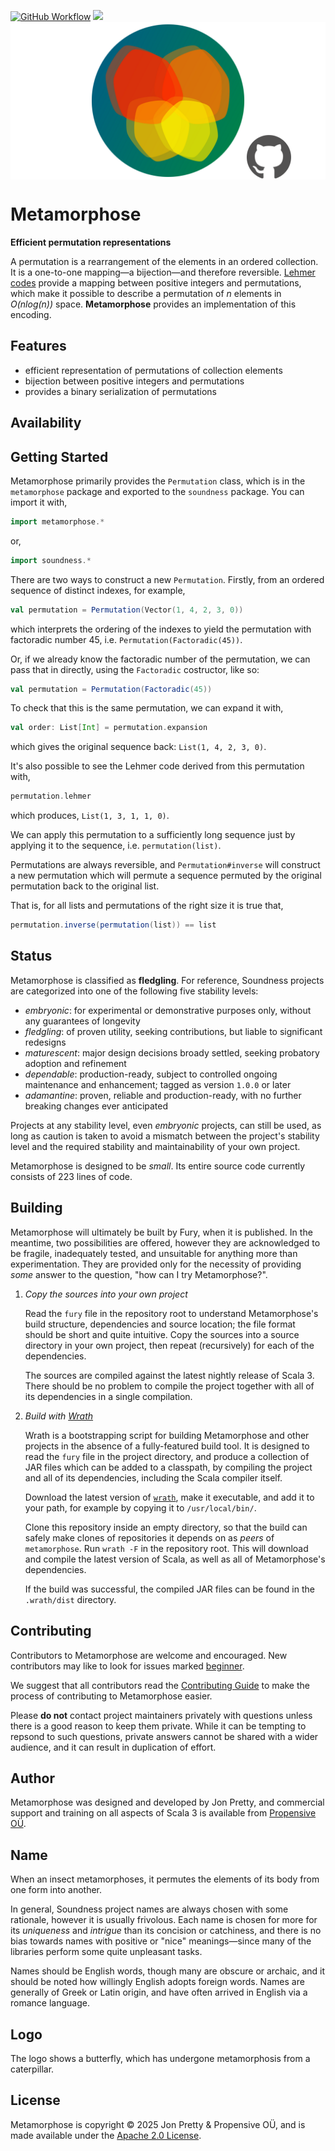 [<img alt="GitHub Workflow" src="https://img.shields.io/github/actions/workflow/status/propensive/metamorphose/main.yml?style=for-the-badge" height="24">](https://github.com/propensive/metamorphose/actions)
[<img src="https://img.shields.io/discord/633198088311537684?color=8899f7&label=DISCORD&style=for-the-badge" height="24">](https://discord.com/invite/MBUrkTgMnA)
<img src="/doc/images/github.png" valign="middle">

# Metamorphose

__Efficient permutation representations__

A permutation is a rearrangement of the elements in an ordered collection. It
is a one-to-one mapping—a bijection—and therefore reversible.
[Lehmer codes](https://en.wikipedia.org/wiki/Lehmer_code) provide a mapping
between positive integers and permutations, which make it possible to describe
a permutation of _n_ elements in _O(nlog(n))_ space. __Metamorphose__  provides
an implementation of this encoding.

## Features

- efficient representation of permutations of collection elements
- bijection between positive integers and permutations
- provides a binary serialization of permutations


## Availability







## Getting Started

Metamorphose primarily provides the `Permutation` class, which is in the
`metamorphose` package and exported to the `soundness` package. You can import
it with,
```scala
import metamorphose.*
```
or,
```scala
import soundness.*
```

There are two ways to construct a new `Permutation`. Firstly, from an ordered
sequence of distinct indexes, for example,
```scala
val permutation = Permutation(Vector(1, 4, 2, 3, 0))
```
which interprets the ordering of the indexes to yield the permutation with
factoradic number 45, i.e. `Permutation(Factoradic(45))`.

Or, if we already know the factoradic number of the permutation, we can pass
that in directly, using the `Factoradic` costructor, like so:
```scala
val permutation = Permutation(Factoradic(45))
```

To check that this is the same permutation, we can expand it with,
```scala
val order: List[Int] = permutation.expansion
```
which gives the original sequence back: `List(1, 4, 2, 3, 0)`.

It's also possible to see the Lehmer code derived from this permutation with,
```scala
permutation.lehmer
```
which produces, `List(1, 3, 1, 1, 0)`.

We can apply this permutation to a sufficiently long sequence just by applying
it to the sequence, i.e. `permutation(list)`.

Permutations are always reversible, and `Permutation#inverse` will construct a
new permutation which will permute a sequence permuted by the original
permutation back to the original list.

That is, for all lists and permutations of the right size it is true that,
```scala
permutation.inverse(permutation(list)) == list
```


## Status

Metamorphose is classified as __fledgling__. For reference, Soundness projects are
categorized into one of the following five stability levels:

- _embryonic_: for experimental or demonstrative purposes only, without any guarantees of longevity
- _fledgling_: of proven utility, seeking contributions, but liable to significant redesigns
- _maturescent_: major design decisions broady settled, seeking probatory adoption and refinement
- _dependable_: production-ready, subject to controlled ongoing maintenance and enhancement; tagged as version `1.0.0` or later
- _adamantine_: proven, reliable and production-ready, with no further breaking changes ever anticipated

Projects at any stability level, even _embryonic_ projects, can still be used,
as long as caution is taken to avoid a mismatch between the project's stability
level and the required stability and maintainability of your own project.

Metamorphose is designed to be _small_. Its entire source code currently consists
of 223 lines of code.

## Building

Metamorphose will ultimately be built by Fury, when it is published. In the
meantime, two possibilities are offered, however they are acknowledged to be
fragile, inadequately tested, and unsuitable for anything more than
experimentation. They are provided only for the necessity of providing _some_
answer to the question, "how can I try Metamorphose?".

1. *Copy the sources into your own project*
   
   Read the `fury` file in the repository root to understand Metamorphose's build
   structure, dependencies and source location; the file format should be short
   and quite intuitive. Copy the sources into a source directory in your own
   project, then repeat (recursively) for each of the dependencies.

   The sources are compiled against the latest nightly release of Scala 3.
   There should be no problem to compile the project together with all of its
   dependencies in a single compilation.

2. *Build with [Wrath](https://github.com/propensive/wrath/)*

   Wrath is a bootstrapping script for building Metamorphose and other projects in
   the absence of a fully-featured build tool. It is designed to read the `fury`
   file in the project directory, and produce a collection of JAR files which can
   be added to a classpath, by compiling the project and all of its dependencies,
   including the Scala compiler itself.
   
   Download the latest version of
   [`wrath`](https://github.com/propensive/wrath/releases/latest), make it
   executable, and add it to your path, for example by copying it to
   `/usr/local/bin/`.

   Clone this repository inside an empty directory, so that the build can
   safely make clones of repositories it depends on as _peers_ of `metamorphose`.
   Run `wrath -F` in the repository root. This will download and compile the
   latest version of Scala, as well as all of Metamorphose's dependencies.

   If the build was successful, the compiled JAR files can be found in the
   `.wrath/dist` directory.

## Contributing

Contributors to Metamorphose are welcome and encouraged. New contributors may like
to look for issues marked
[beginner](https://github.com/propensive/metamorphose/labels/beginner).

We suggest that all contributors read the [Contributing
Guide](/contributing.md) to make the process of contributing to Metamorphose
easier.

Please __do not__ contact project maintainers privately with questions unless
there is a good reason to keep them private. While it can be tempting to
repsond to such questions, private answers cannot be shared with a wider
audience, and it can result in duplication of effort.

## Author

Metamorphose was designed and developed by Jon Pretty, and commercial support and
training on all aspects of Scala 3 is available from [Propensive
O&Uuml;](https://propensive.com/).



## Name

When an insect metamorphoses, it permutes the elements of its body from one
form into another.

In general, Soundness project names are always chosen with some rationale,
however it is usually frivolous. Each name is chosen for more for its
_uniqueness_ and _intrigue_ than its concision or catchiness, and there is no
bias towards names with positive or "nice" meanings—since many of the libraries
perform some quite unpleasant tasks.

Names should be English words, though many are obscure or archaic, and it
should be noted how willingly English adopts foreign words. Names are generally
of Greek or Latin origin, and have often arrived in English via a romance
language.

## Logo

The logo shows a butterfly, which has undergone metamorphosis from a
caterpillar.

## License

Metamorphose is copyright &copy; 2025 Jon Pretty & Propensive O&Uuml;, and
is made available under the [Apache 2.0 License](/license.md).

